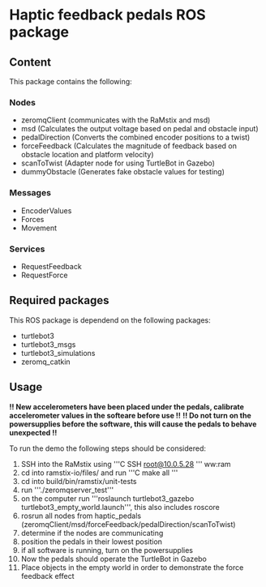 # Haptic feedback pedals ROS package

## Content

This package contains the following:
### Nodes
- zeromqClient      (communicates with the RaMstix and msd)
- msd               (Calculates the output voltage based on pedal and obstacle input)
- pedalDirection    (Converts the combined encoder positions to a twist)
- forceFeedback     (Calculates the magnitude of feedback based on obstacle location and platform velocity)
- scanToTwist       (Adapter node for using TurtleBot in Gazebo)
- dummyObstacle     (Generates fake obstacle values for testing)

### Messages

- EncoderValues
- Forces
- Movement

### Services

- RequestFeedback
- RequestForce

## Required packages

This ROS package is dependend on the following packages:

- turtlebot3
- turtlebot3_msgs
- turtlebot3_simulations
- zeromq_catkin

## Usage

**!! New accelerometers have been placed under the pedals, calibrate accelerometer values in the softeare before use !!**
**!! Do not turn on the powersupplies before the software, this will cause the pedals to behave unexpected !!**

To run the demo the following steps should be considered:

1. SSH into the RaMstix using 
'''C
SSH root@10.0.5.28
''' ww:ram
2. cd into ramstix-io/files/ and run 
'''C
make all
'''
3. cd into build/bin/ramstix/unit-tests
4. run '''./zeromqserver_test'''
5. on the computer run '''roslaunch turtlebot3_gazebo turtlebot3_empty_world.launch''', this also includes roscore
6. rosrun all nodes from haptic_pedals (zeromqClient/msd/forceFeedback/pedalDirection/scanToTwist)
7. determine if the nodes are communicating 
8. position the pedals in their lowest position
9. if all software is running, turn on the powersupplies
10. Now the pedals should operate the TurtleBot in Gazebo
11. Place objects in the empty world in order to demonstrate the force feedback effect
